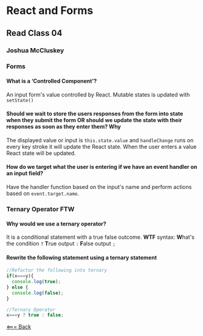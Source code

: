 # React and Forms

## Read Class 04

### Joshua McCluskey

### Forms

#### What is a ‘Controlled Component’?

An input form's value controlled by React. Mutable states is updated with `setState()`

#### Should we wait to store the users responses from the form into state when they submit the form OR should we update the state with their responses as soon as they enter them? Why

The displayed value or input is `this.state.value` and `handleChange` runs on every key stroke it will update the React state. When the user enters a value React state will be updated.

#### How do we target what the user is entering if we have an event handler on an input field?

Have the handler function based on the input's name and perform actions based on `event.target.name`.

### Ternary Operator FTW

#### Why would we use a ternary operator?

It is a conditional statement with a true false outcome.
__WTF__ syntax: **W**hat's the condition `?` **T**rue output `:` **F**alse output `;`

#### Rewrite the following statement using a ternary statement

```Javascript
//Refactor the following into ternary
if(x===y){
  console.log(true);
} else {
  console.log(false);
}

```

```Javascript
//Ternary Operator
x===y ? true : false;

```

[<=== Back](../README.md)
